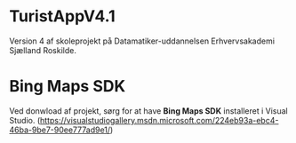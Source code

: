TuristAppV4.1
=============
Version 4 af skoleprojekt på Datamatiker-uddannelsen Erhvervsakademi Sjælland Roskilde.

Bing Maps SDK
=============
Ved donwload af projekt, sørg for at have <b>Bing Maps SDK</b> installeret i Visual Studio. (https://visualstudiogallery.msdn.microsoft.com/224eb93a-ebc4-46ba-9be7-90ee777ad9e1/)
